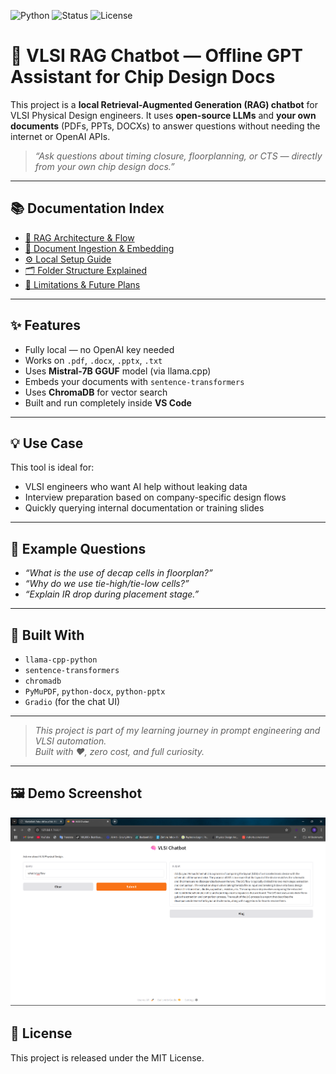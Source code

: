 ![Python](https://img.shields.io/badge/Python-3.10-blue)
![Status](https://img.shields.io/badge/Project-Active-brightgreen)
![License](https://img.shields.io/badge/License-MIT-yellow)
# 🧠 VLSI RAG Chatbot — Offline GPT Assistant for Chip Design Docs

This project is a **local Retrieval-Augmented Generation (RAG) chatbot** for VLSI Physical Design engineers. It uses **open-source LLMs** and **your own documents** (PDFs, PPTs, DOCXs) to answer questions without needing the internet or OpenAI APIs.

> _“Ask questions about timing closure, floorplanning, or CTS — directly from your own chip design docs.”_

---

## 📚 Documentation Index

- [🧠 RAG Architecture & Flow](ARCHITECTURE.md)
- [📄 Document Ingestion & Embedding](INGESTION.md)
- [⚙️ Local Setup Guide](SETUP_GUIDE.md)
- [🗂 Folder Structure Explained](FOLDER_STRUCTURE.md)
- [🚧 Limitations & Future Plans](FUTURE_PLANS.md)

---

## ✨ Features

- Fully local — no OpenAI key needed
- Works on `.pdf`, `.docx`, `.pptx`, `.txt`
- Uses **Mistral-7B GGUF** model (via llama.cpp)
- Embeds your documents with `sentence-transformers`
- Uses **ChromaDB** for vector search
- Built and run completely inside **VS Code**

---

## 💡 Use Case

This tool is ideal for:

- VLSI engineers who want AI help without leaking data
- Interview preparation based on company-specific design flows
- Quickly querying internal documentation or training slides

---

## 🧪 Example Questions

- _“What is the use of decap cells in floorplan?”_
- _“Why do we use tie-high/tie-low cells?”_
- _“Explain IR drop during placement stage.”_

---

## 👏 Built With

- `llama-cpp-python`
- `sentence-transformers`
- `chromadb`
- `PyMuPDF`, `python-docx`, `python-pptx`
- `Gradio` (for the chat UI)

---

> _This project is part of my learning journey in prompt engineering and VLSI automation._  
> _Built with ❤️, zero cost, and full curiosity._

---
## 🖼️ Demo Screenshot

![Chatbot UI](chatbot_ui.png)

## 🔗 License

This project is released under the MIT License.
